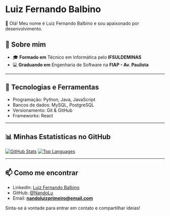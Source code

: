 # Luiz Fernando Balbino

👋 Olá! Meu nome é Luiz Fernando Balbino e sou apaixonado por desenvolvimento.

## 📖 Sobre mim
- 🎓 **Formado em** Técnico em Informática pelo **IFSULDEMINAS**  
- 💻 **Graduando em** Engenharia de Software na **FIAP - Av. Paulista**  

---

## 🔧 Tecnologias e Ferramentas
- Programação: Python, Java, JavaScript  
- Bancos de dados: MySQL, PostgreSQL
- Versionamento: Git & GitHub  
- Frameworks: React

---

## 📊 Minhas Estatísticas no GitHub

[![GitHub Stats](https://github-readme-stats.vercel.app/api?username=NandoLu&show_icons=true&theme=radical)](https://github.com/NandoLu)
[![Top Languages](https://github-readme-stats.vercel.app/api/top-langs/?username=NandoLu&layout=compact&theme=radical)](https://github.com/NandoLu)

---

## 📫 Como me encontrar
- LinkedIn: [Luiz Fernando Balbino](https://www.linkedin.com/in/luiz-fernando-balbino-2336a1349/)
- GitHub: [@NandoLu](https://github.com/NandoLu)
- Email: **nandoluizprimeiro@email.com**

Sinta-se à vontade para entrar em contato e compartilhar ideias!
